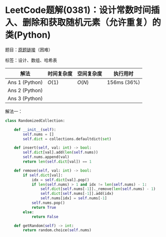 # LeetCode题解(0381)：设计常数时间插入、删除和获取随机元素（允许重复）的类(Python)

题目：[原题链接](https://leetcode-cn.com/problems/insert-delete-getrandom-o1-duplicates-allowed/)（困难）

标签：设计、数组、哈希表

| 解法           | 时间复杂度 | 空间复杂度 | 执行用时    |
| -------------- | ---------- | ---------- | ----------- |
| Ans 1 (Python) | $O(1)$     | $O(N)$     | 156ms (36%) |
| Ans 2 (Python) |            |            |             |
| Ans 3 (Python) |            |            |             |

解法一：

```python
class RandomizedCollection:

    def __init__(self):
        self.nums = []
        self.dict = collections.defaultdict(set)

    def insert(self, val: int) -> bool:
        self.dict[val].add(len(self.nums))
        self.nums.append(val)
        return len(self.dict[val]) == 1

    def remove(self, val: int) -> bool:
        if self.dict[val]:
            idx = self.dict[val].pop()
            if len(self.nums) > 1 and idx != len(self.nums) - 1:
                self.dict[self.nums[-1]]._remove(len(self.nums) - 1)
                self.dict[self.nums[-1]].add(idx)
                self.nums[idx] = self.nums[-1]
            self.nums.pop()
            return True
        else:
            return False

    def getRandom(self) -> int:
        return random.choice(self.nums)
```